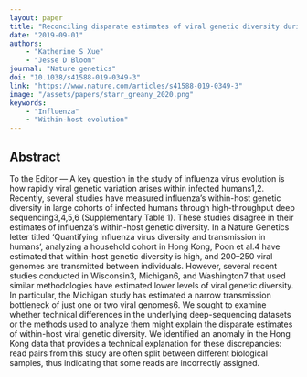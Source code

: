 ```yaml
---
layout: paper
title: "Reconciling disparate estimates of viral genetic diversity during human influenza infections"
date: "2019-09-01"
authors: 
    - "Katherine S Xue"
    - "Jesse D Bloom"
journal: "Nature genetics"
doi: "10.1038/s41588-019-0349-3"
link: "https://www.nature.com/articles/s41588-019-0349-3"
image: "/assets/papers/starr_greany_2020.png"
keywords:
    - "Influenza"
    - "Within-host evolution"
---
```


## Abstract

To the Editor — A key question in the study of influenza virus evolution is how rapidly viral genetic variation arises within infected humans1,2. Recently, several studies have measured influenza’s within-host genetic diversity in large cohorts of infected humans through high-throughput deep sequencing3,4,5,6 (Supplementary Table 1). These studies disagree in their estimates of influenza’s within-host genetic diversity. In a Nature Genetics letter titled ‘Quantifying influenza virus diversity and transmission in humans’, analyzing a household cohort in Hong Kong, Poon et al.4 have estimated that within-host genetic diversity is high, and 200–250 viral genomes are transmitted between individuals. However, several recent studies conducted in Wisconsin3, Michigan6, and Washington7 that used similar methodologies have estimated lower levels of viral genetic diversity. In particular, the Michigan study has estimated a narrow transmission bottleneck of just one or two viral genomes6. We sought to examine whether technical differences in the underlying deep-sequencing datasets or the methods used to analyze them might explain the disparate estimates of within-host viral genetic diversity. We identified an anomaly in the Hong Kong data that provides a technical explanation for these discrepancies: read pairs from this study are often split between different biological samples, thus indicating that some reads are incorrectly assigned.
